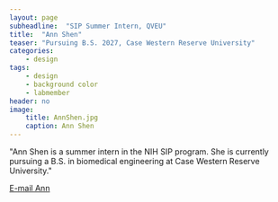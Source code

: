 ```yaml
---
layout: page
subheadline:  "SIP Summer Intern, QVEU"
title:  "Ann Shen"
teaser: "Pursuing B.S. 2027, Case Western Reserve University"
categories:
    - design
tags:
    - design
    - background color
    - labmember
header: no
image:
    title: AnnShen.jpg
    caption: Ann Shen
---
```

"Ann Shen is a summer intern in the NIH SIP program. She is currently pursuing a B.S. in biomedical engineering at Case Western Reserve University."

[E-mail Ann](mailto:ann.shen@nih.gov)
